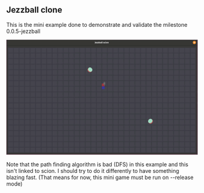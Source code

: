 ## Jezzball clone

This is the mini example done to demonstrate and validate the milestone 0.0.5-jezzball

<img src="./jezzball.gif" alt="Jezzball" />

Note that the path finding algorithm is bad (DFS) in this example and this isn't linked to scion. I should try to do it differently 
to have something blazing fast. (That means for now, this mini game must be run on --release mode)